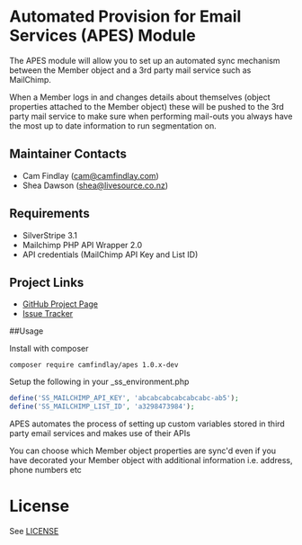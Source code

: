# Automated Provision for Email Services (APES) Module

The APES module will allow you to set up an automated sync mechanism between the Member
object and a 3rd party mail service such as MailChimp.

When a Member logs in and changes details about themselves (object properties attached
to the Member object) these will be pushed to the 3rd party mail service to make sure
when performing mail-outs you always have the most up to date information to run segmentation on.

## Maintainer Contacts

* Cam Findlay (<cam@camfindlay.com>)
* Shea Dawson (<shea@livesource.co.nz>)

## Requirements

* SilverStripe 3.1
* Mailchimp PHP API Wrapper 2.0
* API credentials (MailChimp API Key and List ID)

## Project Links

* [GitHub Project Page](https://github.com/camfindlay/apes)
* [Issue Tracker](https://github.com/camfindlay/apes/issues)

##Usage

Install with composer

`composer require camfindlay/apes 1.0.x-dev`

Setup the following in your _ss_environment.php

```php
define('SS_MAILCHIMP_API_KEY', 'abcabcabcabcabcabc-ab5');
define('SS_MAILCHIMP_LIST_ID', 'a3298473984');
```

APES automates the process of setting up custom variables stored in third party email
services and makes use of their APIs

You can choose which Member object properties are sync'd even if you have decorated your
Member object with additional information i.e. address, phone numbers etc

# License
See [LICENSE](LICENSE.md)
